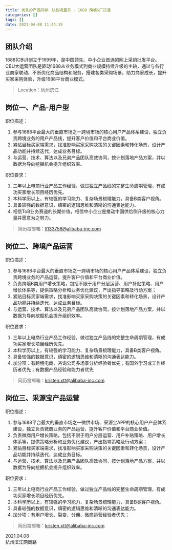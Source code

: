 ```yaml
---
title: 优秀的产品同学，快到碗里来 - 1688 跨境&厂货通
categories: []
tags: []
date: 2021-04-08 11:44:19
---
```


## 团队介绍

1688(CBU)创立于1999年，是中国领先、中小企业首选的网上采销批发平台。CBU大运营团队是驱动1688从业务模式到商业规模持续升级的主轴，通过与各行业商家联动，不断优化商品结构和服务，搭建各类采购场景，助力商家成长，提升买家采购体验，升级1688平台商业模式。

> Location：杭州滨江

## 岗位一、产品-用户型

职位描述：  
1. 参与1688平台最大的垂直市场之一跨境市场的核心用户产品体系建设，独立负责跨境业务的用户产品线，提升客户价值和平台商业价值。
2. 紧贴目标买家端需求，找准影响买家采购决策的关键因素和转化场景，设计产品功能并持续迭代，达成业务目标。
3. 与运营、技术、算法以及兄弟产品团队高效协同，按计划落地产品方案，并以数据为导向挖掘机会提升组织效率。

职位要求：  
1. 三年以上电商行业产品工作经验，做过独立产品线的完整生命周期管理，有成功买家增长项目经历优先。
2. 本科学历以上，有较强的学习能力、复杂场景梳理能力，具备B类客户视角。
3. 具备较强的数据意识，缜密的逻辑思维和清晰的沟通表达能力。
4. 相信ToB业务赛道的长期价值，相信中小企业是推动中国供给侧升级的核心力量并愿意为之努力。

> 简历投邮箱：ll133756@alibaba-inc.com

## 岗位二、跨境产品运营

职位描述：  
1. 参与1688平台最大的垂直市场之一跨境市场的核心用户产品体系建设，独立负责跨境业务的产品运营，提升客户价值和平台商业价值。
2. 负责跨境B类用户增长策略，包括不限于用户分层运营、用户补贴策略、用户增长体系等，提供策略分析和业务优化建议，产出指导策略及行动方案；
3. 紧贴目标买家端需求，找准影响买家采购决策的关键因素和转化场景，设计产品功能并持续迭代，达成业务目标。
4. 与运营、技术、算法以及兄弟产品团队高效协同，按计划落地产品方案，并以数据为导向挖掘机会提升组织效率。

职位要求：  
1. 三年以上电商行业产品工作经验，做过独立产品线的完整生命周期管理，有成功买家增长项目经历优先。
2. 本科学历以上，有较强的学习能力、复杂场景梳理能力，具备B类客户视角。
3. 具备较强的数据意识，缜密的逻辑思维和清晰的沟通表达能力。
4. 加分项：有跨境电商、咨询公司多场景分析经验者优先；有国外学习或工作经历者优先；有数据产品经验和能力者优先

> 简历投邮箱：kristen.xtt@alibaba-inc.com

## 岗位三、采源宝产品运营

职位描述：  
1. 参与1688平台最大的垂直市场之一微供市场、采源宝APP的核心用户产品体系建设，独立负责微商业务的产品运营，提升客户价值和平台商业价值。
2. 负责微商用户增长策略，包括不限于用户分层运营、用户补贴策略、用户增长体系等，提供策略分析和业务优化建议，产出指导策略及行动方案；
3. 紧贴目标买家端需求，找准影响买家采购决策的关键因素和转化场景，设计产品功能并持续迭代，达成业务目标。
4. 与运营、技术、算法以及兄弟产品团队高效协同，按计划落地产品方案，并以数据为导向挖掘机会提升组织效率。

职位要求：  
1. 三年以上电商行业产品工作经验，做过独立产品线的完整生命周期管理，有成功买家增长项目经历优先。
2. 本科学历以上，有较强的学习能力、复杂场景梳理能力，具备B类客户视角。
3. 具备较强的数据意识，缜密的逻辑思维和清晰的沟通表达能力。
4. 加分项：有用户增长、裂变、分佣、微商运营经验者优先；

> 简历投邮箱：kristen.xtt@alibaba-inc.com

2021.04.08  
杭州滨江网商路